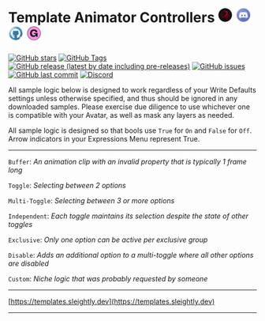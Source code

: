# Template Animator Controllers [<img src="https://github.com/JustSleightly/Resources/raw/main/Icons/JSLogo.png" width="30" height="30">](https://vrc.sleightly.dev/ "JustSleightly") [<img src="https://github.com/JustSleightly/Resources/raw/main/Icons/Discord.png" width="30" height="30">](https://discord.sleightly.dev/ "Discord") [<img src="https://github.com/JustSleightly/Resources/raw/main/Icons/GitHub.png" width="30" height="30">](https://github.sleightly.dev/ "Github") [<img src="https://github.com/JustSleightly/Resources/raw/main/Icons/Store.png" width="30" height="30">](https://store.sleightly.dev/ "Store")

[![GitHub stars](https://img.shields.io/github/stars/JustSleightly/ControllerTemplates)](https://github.com/JustSleightly/ControllerTemplates/stargazers) [![GitHub Tags](https://img.shields.io/github/tag/JustSleightly/ControllerTemplates)](https://github.com/JustSleightly/ControllerTemplates/tags) [![GitHub release (latest by date including pre-releases)](https://img.shields.io/github/v/release/JustSleightly/ControllerTemplates?include_prereleases)](https://github.com/JustSleightly/ControllerTemplates/releases) [![GitHub issues](https://img.shields.io/github/issues/JustSleightly/ControllerTemplates)](https://github.com/JustSleightly/ControllerTemplates/issues) [![GitHub last commit](https://img.shields.io/github/last-commit/JustSleightly/ControllerTemplates)](https://github.com/JustSleightly/ControllerTemplates/commits/main) [![Discord](https://img.shields.io/discord/780192344800362506)](https://discord.sleightly.dev/)

All sample logic below is designed to work regardless of your Write Defaults settings unless otherwise specified, and thus should be ignored in any downloaded samples. Please exercise due diligence to use whichever one is compatible with your Avatar, as well as mask any layers as needed.

All sample logic is designed so that bools use `True` for `On` and `False` for `Off`. Arrow indicators in your Expressions Menu represent True.

---

`Buffer`: *An animation clip with an invalid property that is typically 1 frame long*

`Toggle`: *Selecting between 2 options*

`Multi-Toggle`: *Selecting between 3 or more options*

`Independent`: *Each toggle maintains its selection despite the state of other toggles*

`Exclusive`: *Only one option can be active per exclusive group*

`Disable`: *Adds an additional option to a multi-toggle where all other options are disabled*

`Custom`: *Niche logic that was probably requested by someone*

---

[https://templates.sleightly.dev](https://templates.sleightly.dev)

---
